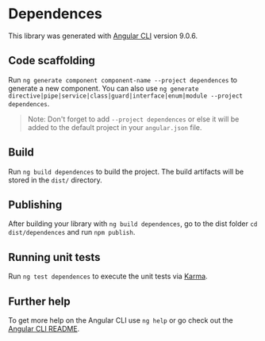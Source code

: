 # Dependences

This library was generated with [Angular CLI](https://github.com/angular/angular-cli) version 9.0.6.

## Code scaffolding

Run `ng generate component component-name --project dependences` to generate a new component. You can also use `ng generate directive|pipe|service|class|guard|interface|enum|module --project dependences`.
> Note: Don't forget to add `--project dependences` or else it will be added to the default project in your `angular.json` file. 

## Build

Run `ng build dependences` to build the project. The build artifacts will be stored in the `dist/` directory.

## Publishing

After building your library with `ng build dependences`, go to the dist folder `cd dist/dependences` and run `npm publish`.

## Running unit tests

Run `ng test dependences` to execute the unit tests via [Karma](https://karma-runner.github.io).

## Further help

To get more help on the Angular CLI use `ng help` or go check out the [Angular CLI README](https://github.com/angular/angular-cli/blob/master/README.md).
